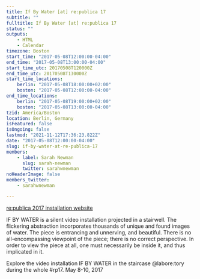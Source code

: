 ```yaml
---
title: If By Water [at] re:publica 17
subtitle: ""
fulltitle: If By Water [at] re:publica 17
status: ""
outputs:
    - HTML
    - Calendar
timezone: Boston
start_time: "2017-05-08T12:00:00-04:00"
end_time: "2017-05-08T13:00:00-04:00"
start_time_utc: 20170508T120000Z
end_time_utc: 20170508T130000Z
start_time_locations:
    berlin: "2017-05-08T18:00:00+02:00"
    boston: "2017-05-08T12:00:00-04:00"
end_time_locations:
    berlin: "2017-05-08T19:00:00+02:00"
    boston: "2017-05-08T13:00:00-04:00"
tzid: America/Boston
location: Berlin, Germany
isFeatured: false
isOngoing: false
lastmod: "2021-11-12T17:36:23.822Z"
date: "2017-05-08T12:00:00-04:00"
slug: if-by-water-at-re-publica-17
members:
    - label: Sarah Newman
      slug: sarah-newman
      twitter: sarahwnewman
noHeaderImage: false
members_twitter:
    - sarahwnewman

---
```

<a href="https://re-publica.com/en/17/session/if-water" target="_blank">re:publica 2017 installation website</a>


IF BY WATER is a silent video installation projected in a stairwell. The flickering abstraction incorporates thousands of unique and found images of water. The piece is entrancing and unnerving, and beautiful. There is no all-encompassing viewpoint of the piece; there is no correct perspective. In order to view the piece at all, one must necessarily be inside it, and thus implicated in it. 

Explore the video installation IF BY WATER in the staircase @labore:tory during the whole #rp17. May 8-10, 2017